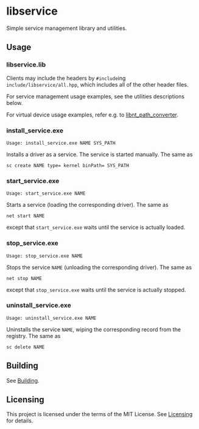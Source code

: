 # libservice

Simple service management library and utilities.

## Usage

### libservice.lib

Clients may include the headers by `#include`ing `include/libservice/all.hpp`,
which includes all of the other header files.

For service management usage examples, see the utilities descriptions below.

For virtual device usage examples, refer e.g. to
[libnt_path_converter](../libnt_path_converter).

### install_service.exe

    Usage: install_service.exe NAME SYS_PATH

Installs a driver as a service.
The service is started manually.
The same as

    sc create NAME type= kernel binPath= SYS_PATH

### start_service.exe

    Usage: start_service.exe NAME

Starts a service (loading the corresponding driver).
The same as

    net start NAME

except that `start_service.exe` waits until the service is actually loaded.

### stop_service.exe

    Usage: stop_service.exe NAME

Stops the service `NAME` (unloading the corresponding driver).
The same as

    net stop NAME

except that `stop_service.exe` waits until the service is actually stopped.

### uninstall_service.exe

    Usage: uninstall_service.exe NAME

Uninstalls the service `NAME`, wiping the corresponding record from the
registry.
The same as

    sc delete NAME

## Building

See [Building](../README.md#building).

## Licensing

This project is licensed under the terms of the MIT License.
See [Licensing](../../README.md#licensing) for details.
